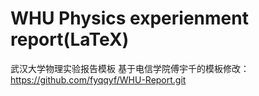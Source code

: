 # WHU Physics experienment report(LaTeX)
武汉大学物理实验报告模板
基于电信学院傅宇千的模板修改：https://github.com/fyqqyf/WHU-Report.git

